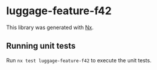 # luggage-feature-f42

This library was generated with [Nx](https://nx.dev).

## Running unit tests

Run `nx test luggage-feature-f42` to execute the unit tests.
